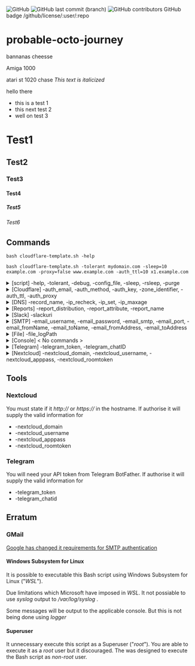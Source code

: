 <img alt="GitHub" src="https://img.shields.io/github/license/time202203/dontlookat?color=black"> <img alt="GitHub last commit (branch)" src="https://img.shields.io/github/last-commit/time202203/dontlookat/main"> <img alt="GitHub contributors" src="https://img.shields.io/github/contributors/time202203/dontlookat">
GitHub badge	/github/license/:user/:repo
# probable-octo-journey
bannanas
cheesse

Amiga 1000

atari st 1020
chase
*This text is italicized*

hello there
- this is a test 1
- this next test 2
- well on test 3
# Test1
## Test2
### Test3
#### Test4
##### Test5
###### Test6 

## Commands
`bash
cloudflare-template.sh -help` 

`bash cloudflare-template.sh -tolerant mydomain.com -sleep=10 example.com -proxy=false www.example.com -auth_ttl=10 x1.example.com`

<details><summary>[script] -help, -tolerant, -debug, -config_file, -sleep, -rsleep, -purge</summary>
  
- -help , list commands
  
- -tolerant ,  - - - - - - TODO - - - - -

- -debug , will output to console a debug log
  
- -config_file=X , this is config that to used

- -sleep=X , this is sleep timer for that script

- -rsleep=X , this will set a random legth time sleep timer for the script
  
- <details><summary>-purge=x , To purge settings (operates using bitwise values)</summary>
  <p>  
    
  | Value | Option        |  Purged Settings                                                                                                          |
  |-------|---------------|---------------------------------------------------------------------------------------------------------------------------|
  | 1     | Cloudflare    | auth_email, auth_method=token, auth_key, zone_identifier, auth_ttl=3600, auth_proxy=true                                  |
  | 2     | DNS           | ip_maxage=60, ip_timestamp=0, ip                                                                                          |
  | 4     | Report        | report_attribute=0, report_distribution=0, report_name                                                                    |
  | 8     | Slack         | slackuri                                                                                                                  |
  | 16    | eMail         | email_username, email_password, email_smtp, email_port, email_fromName, email_toName, email_fromAddress, email_toAddress  |
  | 32    | File          | file_logPath                                                                                                              |
  | 64    | Telegram      | telegram_token, telegram_chatID                                                                                           |
  | 128   | Nextcloud     | nextcloud_domain, nextcloud_username, nextcloud_apppass, nextcloud_roomtoken                                              |
   
  _example:_ 
    - Purge **Nothing** set it to **0**.
    
    - Purge **Cloudflare** only set it to **1**. 
    
    - Purge **Report** and **Slack** set it to **12** (4+8=12). 
    
    - Purge **Report**, **Slack**, **eMail**, **File**, **Telegram**, **Nextcloud** set it to **252** (4+8+16+32+64+128=252)

  </details>
  
</details>
  
<details><summary>[Cloudflare] -auth_email, -auth_method, -auth_key, -zone_identifier, -auth_ttl, -auth_proxy</summary>

-  -auth_email=X , The e-mail that used to login to cloudflare 'https://dash.cloudflare.com'

-  -auth_method=X , Set to "global" for Global API Key or "token" for Scoped API Token 
  
-  -auth_key=X , The Global API Key or Scope API Token
  
-  -zone_identifier=X , Can be found in the "Overview" tab of your domain
  
-  -auth_ttl=X DNS Record TTL (seconds)
  
-  -auth_proxy=X , Set to "ture" to using cloudflare Proxing service or set to "false" do disclose you IP publicly
  
</details>

<details><summary>[DNS] -record_name, -ip_recheck, -ip_set, -ip_maxage</summary>
  
- -record_name=X , this record that wish update [testing123.example.com]
  
- -ip_recheck , this will purge ip that know to system so will check if there updated one
  
- -ip_set=X ,  this will set ip record to what you want to define [1.1.1.1]. There 24 hours (86400 seconds) from time it set until recheck publicly for IP. _-ip_maxage_ value it upon this value, so if _-ip_maxage=60_ then is 24 hours and 1 minute (86460 seconds). If _-ip_recheck_ XXXXXXXXXXXXXXXXXXXXXXXXXXXXXXXXXXXXXXXXXXXXXXXX
  
- -ip_maxage=X , How many time (seconds) that have to pass until it checks for IP number again. If use _-ip_set_ then note changes that happen when using command _-ip_set_ for more information

</details>

<details><summary>[Reports] -report_distribution, -report_attribute, -report_name</summary>
<p>
  
- <details><summary>-report_distribution=X , services that being used sending reports (operates using bitwise values)</summary>
  <p>
  
  | Value | Option        |
  |-------|---------------|
  | 1     | Slack         |
  | 2     | eMail         |
  | 4     | Console       |
  | 8     | File          |
  | 16    | Telegram      |
  | 32    | Nextcloud     |
   
  _example:_ 
    - Distribution **disable** set it to **0**. 
    
    - Distribution **Console** only set it to **4** (4=4). 
    
    - Distribution **eMail** and **Console** set it to **6** (2+4=6)
  </p>
  </details>
- <details><summary>-report_attribute=X , control which atttibute is contained in the report (operates using bitwise values)</summary>
  <p>  
    
  | Value | Option        |
  |-------|---------------|
  | 1     | Account       |
  | 2     | Type          |
  | 4     | IP Address    |
  | 8     | Proxy         |
  | 16    | TTL           |
  | 32    | Time          |
  | 64    | Identifier    |
  | 128   | BootID        |
  | 256   | Status        |
  
  _example:_ 
    - Attribute **disable** set it to **0**.
    
    - Attribute **Account** only set it to **1**. 
    
    - Attribute **Account** and **Proxy** set it to **9** (1+8=9). 
    
    - Attribute **Acount**, **Type**, **IP Address**, **Proxy**, **TTL**, **Time**, **Identifier**, **BootID** and **Status** set it to **511** (1+2+4+8+16+32+64+128+256=511)
  
  </p>
  </details>
  
- -report_name=X , this is system identifier name being used, if it not be set it will hostname instead
</p>
</details>

<details><summary>[Slack] -slackuri</summary>
  
  The _-report_distribution_ has an bitwise value of _1_
  
-  -slackuri=X , URI for Slack WebHook [https://hooks.slack.com/services/xxxxx]
  
  | Command              | Requirements |
  |----------------------|--------------|
  | -slackuri            | **Required** |
  
</details>

<details><summary>[SMTP] -email_username, -email_password, -email_smtp, -email_port, -email_fromName, -email_toName, -email_fromAddress, -email_toAddress</summary>

  The _-message_type_ has an bitwise value of _2_
  
-  -email_username=X , SMTP login username

-  -email_password=X , SMTP login password
  
-  -email_smtp=X , ip/domain name of the SMTP server
  
-  -email_port=X , port number used to connect to SMTP server
  
-  -email_fromName=X , name that being used for that e-mail (from) [Joe Bloggs]
  
-  -email_toName=X , name that being used for that e-mail (to) e-mail [Jane Doe]
  
-  -email_fromAddress=X , email address that being used (from) [joe@example.com]

-  -email_toAddress=X , email address that being used (to) [jane@example.org]
  
  | Command              | Requirements |
  |----------------------|--------------|
  | -email_username      | **Required** |
  | -email_password      | **Required** |
  | -email_smtp          | **Required** |
  | -email_port          | Recommended  |
  | -email_fromName      | Optional     |
  | -email_toName        | Optional     |
  | -email_fromAddress   | **Required** |
  | -email_toAddress     | Recommended  |
  
</details>

<details><summary>[File] -file_logPath</summary>
  
  The _-report_distribution_ has an bitwise value of _4_
 
-  -file_logPath=X , The location of where log file is saved
  
  | Command              | Requirements |
  |----------------------|--------------|
  | -file_logPath        | **Required** |
  
</details>


<details><summary>[Console] < No commands > </summary>
 
  The _-report_distribution_ has an bitwise value of _8_
  
  Output to Bash console
  
</details>

<details><summary>[Telegram] -telegram_token, -telegram_chatID</summary>
   
  The _-report_distribution_ has an bitwise value of _16_
  
-  -telegram_token=X , The API token that was issued by Telegram BotFather
  
-  -telegram_chatID=X , This is user that sending message to
  
  | Command              | Requirements |
  |----------------------|--------------|
  | -telegram_token      | **Required** |
  | -telegram_chatID     | **Required** |
  
  Setup support tool _tools/telegram.sh_
  
  _End-to-end encryption (E2EE) not supported_
  
  </details>
  
  <details><summary>[Nextcloud] -nextcloud_domain, -nextcloud_username, -nextcloud_apppass, -nextcloud_roomtoken</summary>
 
  The _-report_distribution_ has an bitwise value of _32_
  
-  -nextcloud_domain=X , The location of server as domain name [https://nextcloud.example.com] or as ip [https://192.168.1.60]
  
-  -nextcloud_username=X , The username name for Nextcloud
  
-  -nextcloud_apppass=X , The App-Password for Nextcloud
  
-  -nextcloud_roomtoken=X , Nexcloud talk room token ID
  
  | Command              | Requirements |
  |----------------------|--------------|
  | -nextcloud_domain    | **Required** |
  | -nextcloud_username  | **Required** |
  | -nextcloud_apppass   | **Required** |
  | -nextcloud_roomtoken | **Required** |
  
  Setup support tool _tools/nextcloud.sh_
    
  </details>

## Tools

### Nextcloud
  
  You must state if it _http://_ or _https://_ in the hostname. 
  If authorise it will supply the valid information for
- -nextcloud_domain
- -nextcloud_username
- -nextcloud_apppass
- -nextcloud_roomtoken
  
### Telegram
  
  You will need your API token from Telegram BotFather.
  If authorise it will supply the valid information for
- -telegram_token
- -telegram_chatid
 
## Erratum

### GMail
  
[Google has changed it requirements for SMTP authentication](https://github.com/timetoexpire/cloudflare-ddns-updater/discussions/3)

#### Windows Subsystem for Linux 

It is possible to executable this Bash script using Windows Subsystem for Linux ("_WSL_"). 

Due limitations which Microsoft have imposed in _WSL_. It not possiable to use _syslog_ output to _/var/log/syslog_ .
  
Some messages will be output to the applicable console. But this is not being done using _logger_

#### Superuser 

It unnecessary execute this script as a Superuser ("_root_"). You are able to execute it as a _root_ user but it discouraged. The was designed to execute the Bash script as _non-root_ user. 
